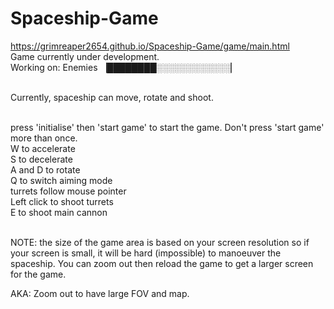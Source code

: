 # Spaceship-Game

https://grimreaper2654.github.io/Spaceship-Game/game/main.html <br>
Game currently under development. <br> Working on: Enemies ▕████████░░░░░░░░░░░░▏<br><br>

Currently, spaceship can move, rotate and shoot.<br><br>

press 'initialise' then 'start game' to start the game. Don't press 'start game' more than once. <br>
W to accelerate<br>
S to decelerate<br>
A and D to rotate<br>
Q to switch aiming mode<br>
turrets follow mouse pointer <br>
Left click to shoot turrets <br>
E to shoot main cannon<br> <br>


NOTE: the size of the game area is based on your screen resolution so if your screen is small, it will be hard (impossible) to manoeuver the spaceship. You can zoom out then reload the game to get a larger screen for the game.

AKA: Zoom out to have large FOV and map.
